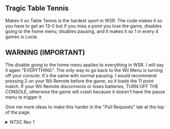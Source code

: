 ## Tragic Table Tennis 

Makes it so Table Tennis is the hardest sport in WSR. The code makes it so you have to get an 13-0 but if you miss a point you lose the game, disables going to the home menu, disables pausing, and it makes it so 1 in every 4 games is Lucia.

## WARNING (IMPORTANT)

The disable going to the home menu applies to everything in WSR. I will say it again "EVERYTHING". The only way to go back to the Wii Menu is turning off your console. It's the same with normal pausing. I would recommend pressing 2 on your Wii Remote before the game, so it loads the 11 point match. If your Wii Remote disconnects or loses batteries, TURN OFF THE CONSOLE, otherwise the game will crash because it doesn't have the pause menu to trigger it.

Give me more ideas to make this harder in the "Pull Requests" tab at the top of the page.
<details>
<summary>NTSC Rev 1</summary>

```powerpc
0527637F 0000000B
42000000 90000000
041D273D 01000000
42000000 90000000
0415E08B 00000000
04D6B7F7 3B000000
```
</details>
